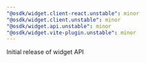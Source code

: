 ```yaml
---
"@osdk/widget.client-react.unstable": minor
"@osdk/widget.client.unstable": minor
"@osdk/widget.api.unstable": minor
"@osdk/widget.vite-plugin.unstable": minor
---
```


Initial release of widget API
